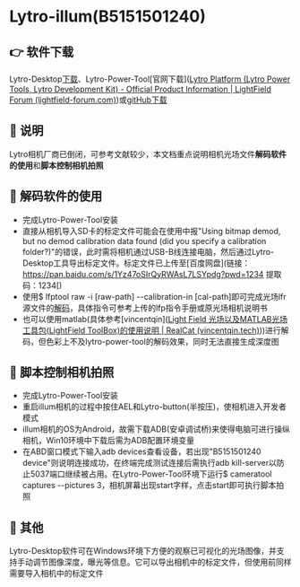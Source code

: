 # Lytro-illum(B5151501240)

## 👉 软件下载

Lytro-Desktop[下载](http://lightfield-forum.com/lytro/lytro-archive/#downloads)、Lytro-Power-Tool[官网下载]([Lytro Platform (Lytro Power Tools, Lytro Development Kit) - Official Product Information | LightField Forum (lightfield-forum.com)](http://lightfield-forum.com/lytro/lytro-archive/lytro-platform-lytro-power-tools-lytro-development-kit-official-product-information/))或[gitHub下载](https://github.com/kmader/lytro-power-tools)

## 🤕 说明

Lytro相机厂商已倒闭，可参考文献较少，本文档重点说明相机光场文件**解码软件的使用**和**脚本控制相机拍照**

## 📖 解码软件的使用

+ 完成Lytro-Power-Tool安装
+ 直接从相机导入SD卡的标定文件可能会在使用中报"Using bitmap demod, but no demod calibration data found (did you specify a calibration folder?)"的错误，此时需将相机通过USB-B线连接电脑，然后通过Lytro-Desktop工具导出标定文件。标定文件已上传至[百度网盘](链接：https://pan.baidu.com/s/1Yz47oSIrQyRWAsL7LSYpdg?pwd=1234 
  提取码：1234[)
+ 使用$ lfptool raw -i [raw-path] --calibration-in [cal-path]即可完成光场lfr源文件的[解码](https://blog.csdn.net/ChandelerGause/article/details/114176962)，具体指令可参考上传的lfp指令手册或原光场相机说明书
+ 也可以使用matlab(具体参考[vincentqin]([Light Field 光场以及MATLAB光场工具包(LightField ToolBox)的使用说明 | RealCat (vincentqin.tech)](https://vincentqin.tech/posts/LightField-Toolbox/)))进行解码，但色彩上不及lytro-power-tool的解码效果，同时无法直接生成深度图

## 🎅 **脚本控制相机拍照**

+ 完成Lytro-Power-Tool安装
+ 重启illum相机的过程中按住AEL和Lytro-button(半按压)，使相机进入开发者模式
+ illum相机的OS为Android，故需下载ADB(安卓调试桥)来使得电脑可进行操纵相机，Win10环境中下载后需为ADB配置环境变量
+ 在ABD窗口模式下输入adb devices查看设备，若出现"B5151501240 device"则说明连接成功，在终端完成测试连接后需执行adb kill-server以防止5037端口继续被占用。在Lytro-Power-Tool环境下运行$ cameratool captures --pictures 3，相机屏幕出现start字样，点击start即可执行脚本拍照

## 🌈 其他

Lytro-Desktop软件可在Windows环境下方便的观察已可视化的光场图像，并支持手动调节图像深度，曝光等信息。它可以导出相机中的标定文件，但使用前同样需要导入相机中的标定文件

